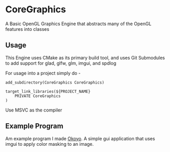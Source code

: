 # CoreGraphics
A Basic OpenGL Graphics Engine that abstracts many of the OpenGL features into classes

## Usage

This Engine uses CMake as its primary build tool, and uses Git Submodules to add support for glad, glfw, glm, imgui, and spdlog

For usage into a project simply do -
```
add_subdirectory(CoreGraphics CoreGraphics)

target_link_libraries(${PROJECT_NAME}
    PRIVATE CoreGraphics
)
```

Use MSVC as the compiler 

## Example Program

Am example program I made [Okoyo](https://github.com/okBrian/Okoyo.git). A simple gui application that uses imgui to apply color masking to an image.
